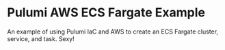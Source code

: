 # Pulumi AWS ECS Fargate Example
An example of using Pulumi IaC and AWS to create an ECS Fargate cluster, service, and task.  Sexy!
